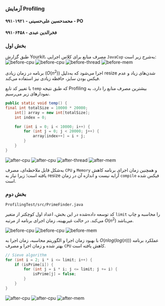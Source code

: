### آزمایش Profiling
#### محمدحسین علی‌حسینی - ۹۹۱۰۱۹۲۱ - PO
#### فخرالدین عبدی - ۹۹۱۰۶۴۵۸

### بخش اول
طبق گزارش Yourkit، مصرف منابع برای کلاس اجرایی `JavaCup` به‌شرح زیر است:
![before-cpu](1.png)
![before-cpu](2.png)
![before-thread](3.png)
![before-mem](4.png)

برنامه در زمان زیادی ($O(n^2)$) اجرا می‌شود که به‌دلیل resize شدن‌های زیاد و عدم فیکس بودن سایز، حافظه زیادی نیز استفاده می‌کند.

با تغییر کد تابع `temp` که طبق نتیجه Profiling بیشترین مصرف منابع را دارد، به نمودارهای زیر می‌رسیم.
```java
public static void temp() {
final int totalSize = 10000 * 20000;
    int[] array = new int[totalSize];
    int index = 0;

    for (int i = 0; i < 10000; i++) {
        for (int j = 0; j < 20000; j++) {
            array[index++] = i + j;
        }
    }
}
```

![after-cpu](5.png)
![after-cpu](6.png)
![after-thread](7.png)
![after-mem](8.png)

به‌شکل قابل ملاحظه‌ای، مصرف `CPU` و `Memory` و همچنین زمان اجرای برنامه کاهش یافته است؛ زیرا نیاز به resize آرایه نیست و اندازه آن در زمان `compile` فیکس شده است.

### بخش دوم
`ProfilingTest/src/PrimeFinder.java`

کد توسعه داده‌شده در این بخش، اعداد اول کوچکتر از متغیر `limit` را محاسبه و چاپ می‌کند. در حالت غیربهینه، زمان اجرای برنامه از مرتبه $O(n^2)$ می‌باشد.

![before-cpu](9.png)
![before-cpu](10.png)
![before-mem](11.png)

با بهبود زمان اجرا و الگوریتم محاسبه، زمان اجرا به $O(nlog(log(n)))$ عملکرد برنامه بهتر شده و زمان اجرا و مصرف `CPU` کاهش یافته است.

```java
// Sieve algorithm
for (int i = 2; i * i <= limit; i++) {
    if (isPrime[i]) {
        for (int j = i * i; j <= limit; j += i) {
            isPrime[j] = false;
        }
    }
}
```

![after-cpu](12.png)
![after-cpu](13.png)
![after-mem](14.png)
